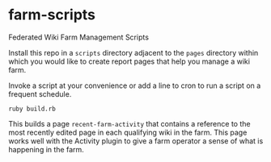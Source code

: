 farm-scripts
============

Federated Wiki Farm Management Scripts

Install this repo in a `scripts` directory adjacent to the `pages` directory within which you
would like to create report pages that help you manage a wiki farm.

Invoke a script at your convenience or add a line to cron to run a script on a frequent schedule.

    ruby build.rb

This builds a page `recent-farm-activity` that contains a reference to the most recently edited 
page in each qualifying wiki in the farm. This page works well with the Activity plugin
to give a farm operator a sense of what is happening in the farm.

